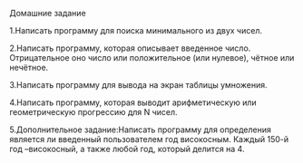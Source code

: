 
Домашние задание

1.Написать программу для поиска минимального из двух чисел.

2.Написать программу, которая описывает введенное число. Отрицательное оно число или положительное (или нулевое), чётное или нечётное.

3.Написать программу для вывода на экран таблицы умножения.

4.Написать программу, которая выводит арифметическую или геометрическую прогрессию для N чисел.

5.Дополнительное задание:Написать программу для определения является ли введенный пользователем год високосным. Каждый 150-й год –високосный, а также любой год, который делится на 4.
